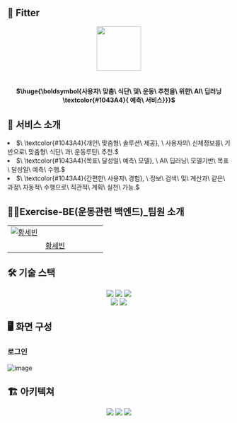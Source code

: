 ## 💪 Fitter

<div align="center">
<img width="100" src="https://github.com/user-attachments/assets/439987a9-35b0-46d2-a91d-956359176b35">
  </br> </br>
  
<h4>$\huge{\boldsymbol{사용자\ 맞춤\ 식단\ 및\ 운동\ 추천을\ 위한\ AI\ 딥러닝\textcolor{#1043A4}{ 예측\ 서비스}}}$</h4>

<div align="left">
  
## 📱 서비스 소개
<li>$\ \textcolor{#1043A4}{개인\ 맞춤형\ 솔루션\ 제공},
  \ 사용자의\ 신체정보를\ 기반으로\ 맞춤형\ 식단\ 과\ 운동루틴\ 추천.$</li>
<li>$\ \textcolor{#1043A4}{목표\ 달성일\ 예측\ 모델},
  \ AI\ 딥러닝\ 모델기반\ 목표\ 달성일\ 예측\ 수행.$</li>
<li>$\ \textcolor{#1043A4}{간편한\ 사용자\ 경험},
  \ 정보\ 검색\ 및\ 계산과\ 같은\ 과정\ 자동적\ 수행으로\ 직관적\ 계획\ 실천\ 가능.$</li>

## 🙋‍♀️Exercise-BE(운동관련 백엔드)_팀원 소개
<table>
  <tr>
    <td width="200px">
      <a href="https://github.com/yechan-kim" target="_blank">  
      <img src="https://github.com/user-attachments/assets/c0f1d7eb-f527-4496-bcf1-9360ecb524d2" alt="황세빈" />
      </a>  
    </td>
  </tr>
  <tr>
    <td align="center">
      <a href="https://github.com/Hwang-sebin" target="_blank">
        황세빈
      </a>
  </tr>
</table>

## 🛠 기술 스택

<div align="center">
  <img src="https://img.shields.io/badge/spring-6DB33F?style=for-the-badge&logo=spring&logoColor=white">
  <img src="https://img.shields.io/badge/springboot-6DB33F?style=for-the-badge&logo=springboot&logoColor=white">
  <img src="https://img.shields.io/badge/mysql-4479A1?style=for-the-badge&logo=mysql&logoColor=white">
</div>
<div align="center">
  <img src="https://img.shields.io/badge/github-181717?style=for-the-badge&logo=github&logoColor=white">  
  <img src="https://img.shields.io/badge/Notion-A8B9CC?style=for-the-badge&logo=Notion&logoColor=black"> 
</div>

## 🖥 화면 구성 

### 로그인 
![image](https://github.com/user-attachments/assets/234d566a-c26b-43aa-af76-26c1ff8b6b50)


## 🏗️ 아키텍쳐
<div align="center">
  <img src="https://github.com/user-attachments/assets/d3103d92-18f1-4f23-8650-e36bd6eee4be">
  <img src="https://github.com/user-attachments/assets/5f961928-95ef-451d-8516-3657461341c9">
  <img src="https://github.com/user-attachments/assets/91d716ed-d163-4b3d-80b7-bae3fd7cc93f">



